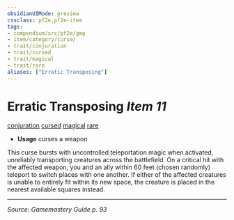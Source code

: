 ```yaml
---
obsidianUIMode: preview
cssclass: pf2e,pf2e-item
tags:
- compendium/src/pf2e/gmg
- item/category/curse/
- trait/conjuration
- trait/cursed
- trait/magical
- trait/rare
aliases: ["Erratic Transposing"]
---
```

# Erratic Transposing *Item 11*  
[conjuration](rules/traits/conjuration.md "Conjuration School Trait")  [cursed](rules/traits/cursed-gmg.md "Cursed Item Trait")  [magical](rules/traits/magical.md "Magical Item Trait")  [rare](rules/traits/rare.md "Rare Rarity Trait")  

- **Usage** curses a weapon

This curse bursts with uncontrolled teleportation magic when activated, unreliably transporting creatures across the battlefield. On a critical hit with the affected weapon, you and an ally within 60 feet (chosen randomly) teleport to switch places with one another. If either of the affected creatures is unable to entirely fit within its new space, the creature is placed in the nearest available squares instead.


---
*Source: Gamemastery Guide p. 93*